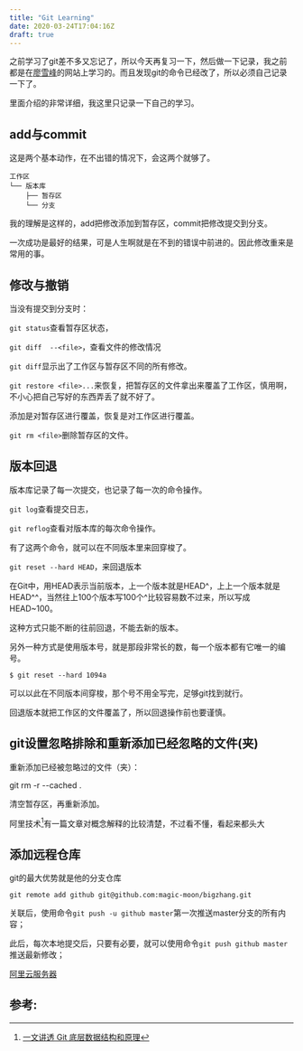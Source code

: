 ```yaml
---
title: "Git Learning"
date: 2020-03-24T17:04:16Z
draft: true
---
```


之前学习了git差不多又忘记了，所以今天再复习一下，然后做一下记录，我之前都是在[廖雪峰](https://www.liaoxuefeng.com/wiki/896043488029600/897889638509536)的网站上学习的。而且发现git的命令已经改了，所以必须自己记录一下了。

里面介绍的非常详细，我这里只记录一下自己的学习。

## add与commit

这是两个基本动作，在不出错的情况下，会这两个就够了。
```
工作区
└── 版本库
    ├── 暂存区
    └── 分支
```
我的理解是这样的，add把修改添加到暂存区，commit把修改提交到分支。


一次成功是最好的结果，可是人生啊就是在不到的错误中前进的。因此修改重来是常用的事。

## 修改与撤销

当没有提交到分支时：

`git status`查看暂存区状态，

`git diff  --<file>`，查看文件的修改情况

`git diff`显示出了工作区与暂存区不同的所有修改。

`git restore <file>...`来恢复，把暂存区的文件拿出来覆盖了工作区，慎用啊，不小心把自己写好的东西弄丢了就不好了。 

添加是对暂存区进行覆盖，恢复是对工作区进行覆盖。

`git rm <file>`删除暂存区的文件。

## 版本回退

版本库记录了每一次提交，也记录了每一次的命令操作。

`git log`查看提交日志，

`git reflog`查看对版本库的每次命令操作。

有了这两个命令，就可以在不同版本里来回穿梭了。

`git reset --hard HEAD`，来回退版本

在Git中，用HEAD表示当前版本，上一个版本就是HEAD^，上上一个版本就是HEAD^^，当然往上100个版本写100个^比较容易数不过来，所以写成HEAD~100。

这种方式只能不断的往前回退，不能去新的版本。

另外一种方式是使用版本号，就是那段非常长的数，每一个版本都有它唯一的编号。
```
$ git reset --hard 1094a
```
可以以此在不同版本间穿梭，那个号不用全写完，足够git找到就行。

回退版本就把工作区的文件覆盖了，所以回退操作前也要谨慎。



## git设置忽略排除和重新添加已经忽略的文件(夹)

重新添加已经被忽略过的文件（夹）：

git rm -r --cached . 

清空暂存区，再重新添加。

阿里技术[^1]有一篇文章对概念解释的比较清楚，不过看不懂，看起来都头大

## 添加远程仓库

git的最大优势就是他的分支仓库
```
git remote add github git@github.com:magic-moon/bigzhang.git
```
关联后，使用命令`git push -u github master`第一次推送master分支的所有内容；

此后，每次本地提交后，只要有必要，就可以使用命令`git push github master`推送最新修改；

[阿里云服务器](https://www.aliyun.com/daily-act/ecs/activity_selection?userCode=1nkpq78k)

## 参考:

[^1]: [一文讲透 Git 底层数据结构和原理](https://zhuanlan.zhihu.com/p/142289703)





